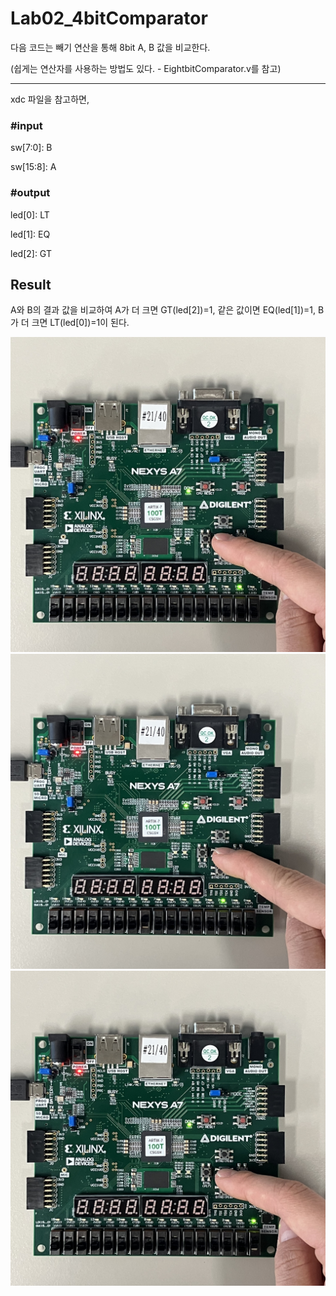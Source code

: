 # Lab02_4bitComparator
다음 코드는 빼기 연산을 통해 8bit A, B 값을 비교한다.

(쉽게는 연산자를 사용하는 방법도 있다. - EightbitComparator.v를 참고)

***
xdc 파일을 참고하면,


### #input

sw[7:0]: B

sw[15:8]: A


### #output

led[0]: LT

led[1]: EQ

led[2]: GT


## Result

A와 B의 결과 값을 비교하여 A가 더 크면 GT(led[2])=1, 같은 값이면 EQ(led[1])=1, B가 더 크면 LT(led[0])=1이 된다.


<img src="./Lab02_4bitComparator_EQ.jpg">
<img src="./Lab02_4bitComparator_GT.jpg">
<img src="./Lab02_4bitComparator_LT.jpg">
